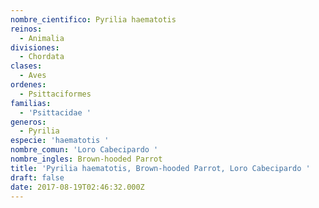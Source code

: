```yaml
---
nombre_cientifico: Pyrilia haematotis
reinos:
  - Animalia
divisiones:
  - Chordata
clases:
  - Aves
ordenes:
  - Psittaciformes
familias:
  - 'Psittacidae '
generos:
  - Pyrilia
especie: 'haematotis '
nombre_comun: 'Loro Cabecipardo '
nombre_ingles: Brown-hooded Parrot
title: 'Pyrilia haematotis, Brown-hooded Parrot, Loro Cabecipardo '
draft: false
date: 2017-08-19T02:46:32.000Z
---
```



